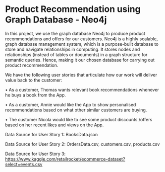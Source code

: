 # Product Recommendation using Graph Database - Neo4j

In this project, we use the graph database Neo4j to produce product recommendations and offers for our customers. Neo4j is a highly scalable, graph database management system, which is a purpose-built database to store and navigate relationships in computing. It stores nodes and relationships (instead of tables or documents) in a graph structure for semantic queries. Hence, making it our chosen database for carrying out product recommendation.


We have the following user stories that articulate how our work will deliver value back to the customer:


•	As a customer, Thomas wants relevant book recommendations whenever he buys a book from the App. 


•	As a customer, Annie would like the App to show personalised recommendations based on what other similar customers are buying. 


•	The customer Nicola would like to see some product discounts /offers based on her recent likes and views on the App.


Data Source for User Story 1: BooksData.json


Data Source for User Story 2: OrdersData.csv, customers.csv, products.csv


Data Source for User Story 3: https://www.kaggle.com/retailrocket/ecommerce-dataset?select=events.csv
